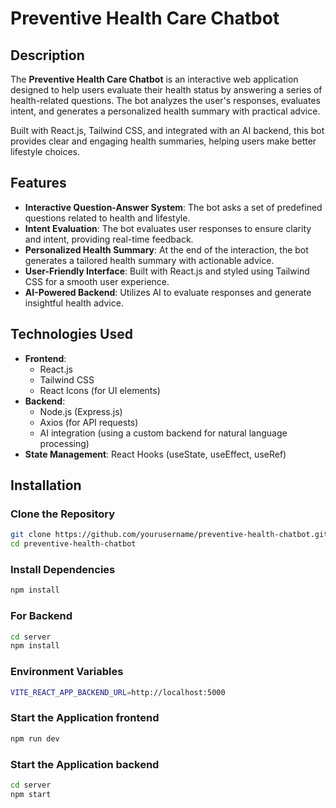 # Preventive Health Care Chatbot

## Description

The **Preventive Health Care Chatbot** is an interactive web application designed to help users evaluate their health status by answering a series of health-related questions. The bot analyzes the user's responses, evaluates intent, and generates a personalized health summary with practical advice.

Built with React.js, Tailwind CSS, and integrated with an AI backend, this bot provides clear and engaging health summaries, helping users make better lifestyle choices.

## Features

- **Interactive Question-Answer System**: The bot asks a set of predefined questions related to health and lifestyle.
- **Intent Evaluation**: The bot evaluates user responses to ensure clarity and intent, providing real-time feedback.
- **Personalized Health Summary**: At the end of the interaction, the bot generates a tailored health summary with actionable advice.
- **User-Friendly Interface**: Built with React.js and styled using Tailwind CSS for a smooth user experience.
- **AI-Powered Backend**: Utilizes AI to evaluate responses and generate insightful health advice.

## Technologies Used

- **Frontend**: 
  - React.js
  - Tailwind CSS
  - React Icons (for UI elements)
- **Backend**:
  - Node.js (Express.js)
  - Axios (for API requests)
  - AI integration (using a custom backend for natural language processing)
- **State Management**: React Hooks (useState, useEffect, useRef)

## Installation

### Clone the Repository

```bash
git clone https://github.com/yourusername/preventive-health-chatbot.git
cd preventive-health-chatbot
```
### Install Dependencies
``` bash
npm install
```
### For Backend
``` bash
cd server
npm install
```
### Environment Variables
``` bash
VITE_REACT_APP_BACKEND_URL=http://localhost:5000
```
### Start the Application frontend
``` bash
npm run dev
```
### Start the Application backend
``` bash
cd server
npm start
```



